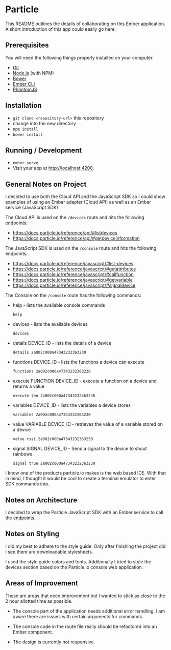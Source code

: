 # Particle

This README outlines the details of collaborating on this Ember application.
A short introduction of this app could easily go here.

## Prerequisites

You will need the following things properly installed on your computer.

* [Git](http://git-scm.com/)
* [Node.js](http://nodejs.org/) (with NPM)
* [Bower](http://bower.io/)
* [Ember CLI](http://ember-cli.com/)
* [PhantomJS](http://phantomjs.org/)

## Installation

* `git clone <repository-url>` this repository
* change into the new directory
* `npm install`
* `bower install`

## Running / Development

* `ember serve`
* Visit your app at [http://localhost:4200](http://localhost:4200).

## General Notes on Project

I decided to use both the Cloud API and the JavaScript SDK so I could show examples of using an Ember adapter (Cloud API) as well as an Ember service (JavaScript SDK)

The Cloud API is used on the `/devices` route and hits the following endpoints:

- https://docs.particle.io/reference/api/#list­devices
- https://docs.particle.io/reference/api/#get­device­information

The JavaScript SDK is used on the `/console` route and hits the following endpoints:

- https://docs.particle.io/reference/javascript/#list-devices
- https://docs.particle.io/reference/javascript/#getattributes
- https://docs.particle.io/reference/javascript/#callfunction
- https://docs.particle.io/reference/javascript/#getvariable
- https://docs.particle.io/reference/javascript/#signaldevice

The Console  on the `/console` route has the following commands:

- help - lists the available console commands

  `help`

- devices - lists the available devices

  `devices`

- details DEVICE_ID - lists the details of a device

  `details 2a002c000a47343232363230`

- functions DEVICE_ID - lists the functions a device can execute

  `functions 2a002c000a47343232363230`
- execute FUNCTION DEVICE_ID - execute a function on a device and returns a value

  `execute len 2a002c000a47343232363230`

- variables DEVICE_ID - lists the variables a device stores

  `variables 2a002c000a47343232363230`

- value VARIABLE DEVICE_ID - retrieves the value of a variable stored on a device

  `value rssi 2a002c000a47343232363230`

- signal SIGNAL DEVICE_ID - Send a signal to the device to shout rainbows<br/>

  `signal true 2a002c000a47343232363230`

I know one of the products particle.io makes is the web based IDE. With that in mind, I thought it would be cool to create
a terminal emulator to enter SDK commands into.

## Notes on Architecture

I decided to wrap the Particle JavaScript SDK with an Ember service to call the endpoints.

## Notes on Styling

I did my best to adhere to the style guide. Only after finishing the project did I see there are downloadable stylesheets.

I used the style guide colors and fonts. Additionally I tried to style the devices section based on the Particle.io console web application.

## Areas of Improvement

These are areas that need improvement but I wanted to stick as close to the 2 hour allotted time as possible.

- The console part of the application needs additional error handling. I am aware there are issues with certain arguments for commands.

- The console code in the route file really should be refactored into an Ember component.

- The design is currently not responsive.
